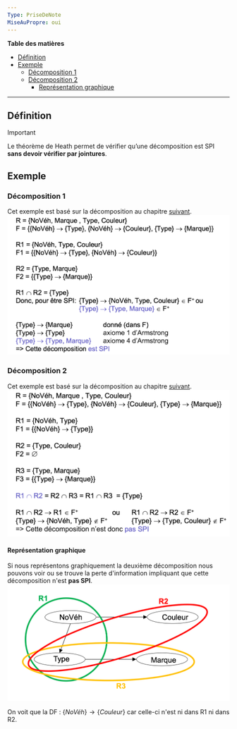 ```yaml
---
Type: PriseDeNote
MiseAuPropre: oui
---
```

**Table des matières**
- [Définition](#d%C3%A9finition)
- [Exemple](#exemple)
	- [Décomposition 1](#d%C3%A9composition-1)
	- [Décomposition 2](#d%C3%A9composition-2)
		- [Représentation graphique](#repr%C3%A9sentation-graphique)
___
## Définition
>[!important]
>Le théorème de Heath permet de vérifier qu’une décomposition est SPI **sans devoir vérifier par jointures**.
## Exemple
### Décomposition 1
Cet exemple est basé sur la décomposition au chapitre [suivant](Décomposition.md#premi%C3%A8re-d%C3%A9composition).
![](/S0/PiecesJointes/Pasted%20image%2020240103101817.png)
### Décomposition 2
Cet exemple est basé sur la décomposition au chapitre [suivant](Décomposition.md#deuxi%C3%A8me-d%C3%A9composition).
![](../../../../S0/PiecesJointes/Pasted%20image%2020240103102008.png)
#### Représentation graphique
Si nous représentons graphiquement la deuxième décomposition nous pouvons voir ou se trouve la perte d'information impliquant que cette décomposition n'est **pas SPI**.
![](../../../../S0/PiecesJointes/Pasted%20image%2020240103102556.png) 

On voit que la DF : $\{NoVéh\} \to \{Couleur\}$ car celle-ci n'est ni dans R1 ni dans R2.